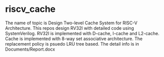 # riscv_cache
The name of topic is Design Two-level Cache System for RISC-V Architecture.
This repos design RV32I with detailed code using SystemVerilog.
RV32I is implemented with D-cache, I-cache and L2-cache.
Cache is implemented with 8-way set associative architecture. The replacement policy is psuedo LRU tree based.
The detail info is in Documents/Report.docx
